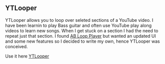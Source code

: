 ## YTLooper

YTLooper allows you to loop over seleted sections of a YouTube video.  I have been learnin to play Bass guitar and often use YouTube play along videos to learn new songs. When I get stuck on a section I had the need to repeat just that section. I found [AB Loop Player](https://agrahn.gitlab.io/ABLoopPlayer/) but wanted an updated UI and some new features so I decided to write my own, hence YTLooper was conceived.

Use it here [YTLooper](https://MiniCoop8.github.io/YTLooper/index.html)
